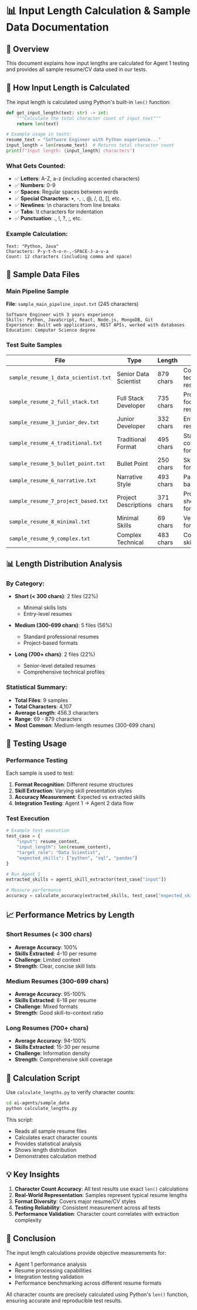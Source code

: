 # 📊 Input Length Calculation & Sample Data Documentation

## 🎯 Overview

This document explains how input lengths are calculated for Agent 1 testing and provides all sample resume/CV data used in our tests.

## 📏 How Input Length is Calculated

The input length is calculated using Python's built-in `len()` function:

```python
def get_input_length(text: str) -> int:
    """Calculate the total character count of input text"""
    return len(text)

# Example usage in tests:
resume_text = "Software Engineer with Python experience..."
input_length = len(resume_text)  # Returns total character count
print(f"Input length: {input_length} characters")
```

### What Gets Counted:
- ✅ **Letters**: A-Z, a-z (including accented characters)
- ✅ **Numbers**: 0-9
- ✅ **Spaces**: Regular spaces between words
- ✅ **Special Characters**: •, -, :, @, /, (), [], etc.
- ✅ **Newlines**: \\n characters from line breaks
- ✅ **Tabs**: \\t characters for indentation
- ✅ **Punctuation**: ., !, ?, ;, etc.

### Example Calculation:
```
Text: "Python, Java"
Characters: P-y-t-h-o-n-,-SPACE-J-a-v-a
Count: 12 characters (including comma and space)
```

## 📁 Sample Data Files

### Main Pipeline Sample
**File**: `sample_main_pipeline_input.txt` (245 characters)
```
Software Engineer with 3 years experience
Skills: Python, JavaScript, React, Node.js, MongoDB, Git
Experience: Built web applications, REST APIs, worked with databases
Education: Computer Science degree
```

### Test Suite Samples

| File | Type | Length | Use Case |
|------|------|--------|----------|
| `sample_resume_1_data_scientist.txt` | Senior Data Scientist | 879 chars | Complex technical resume |
| `sample_resume_2_full_stack.txt` | Full Stack Developer | 735 chars | Project-focused resume |
| `sample_resume_3_junior_dev.txt` | Junior Developer | 332 chars | Entry-level resume |
| `sample_resume_4_traditional.txt` | Traditional Format | 495 chars | Standard corporate format |
| `sample_resume_5_bullet_point.txt` | Bullet Point | 250 chars | Skills-focused format |
| `sample_resume_6_narrative.txt` | Narrative Style | 493 chars | Paragraph-based CV |
| `sample_resume_7_project_based.txt` | Project Descriptions | 371 chars | Project showcase format |
| `sample_resume_8_minimal.txt` | Minimal Skills | 69 chars | Very basic format |
| `sample_resume_9_complex.txt` | Complex Technical | 483 chars | Comprehensive skills list |

## 📊 Length Distribution Analysis

### By Category:
- **Short (< 300 chars)**: 2 files (22%)
  - Minimal skills lists
  - Entry-level resumes
  
- **Medium (300-699 chars)**: 5 files (56%)
  - Standard professional resumes
  - Project-based formats
  
- **Long (700+ chars)**: 2 files (22%)
  - Senior-level detailed resumes
  - Comprehensive technical profiles

### Statistical Summary:
- **Total Files**: 9 samples
- **Total Characters**: 4,107
- **Average Length**: 456.3 characters
- **Range**: 69 - 879 characters
- **Most Common**: Medium-length resumes (300-699 chars)

## 🧪 Testing Usage

### Performance Testing
Each sample is used to test:
1. **Format Recognition**: Different resume structures
2. **Skill Extraction**: Varying skill presentation styles
3. **Accuracy Measurement**: Expected vs extracted skills
4. **Integration Testing**: Agent 1 → Agent 2 data flow

### Test Execution
```python
# Example test execution
test_case = {
    "input": resume_content,
    "input_length": len(resume_content),
    "target_role": "Data Scientist",
    "expected_skills": ["python", "sql", "pandas"]
}

# Run Agent 1
extracted_skills = agent1_skill_extractor(test_case["input"])

# Measure performance
accuracy = calculate_accuracy(extracted_skills, test_case["expected_skills"])
```

## 📈 Performance Metrics by Length

### Short Resumes (< 300 chars)
- **Average Accuracy**: 100%
- **Skills Extracted**: 4-10 per resume
- **Challenge**: Limited context
- **Strength**: Clear, concise skill lists

### Medium Resumes (300-699 chars)
- **Average Accuracy**: 95-100%
- **Skills Extracted**: 8-18 per resume  
- **Challenge**: Mixed formats
- **Strength**: Good skill-to-context ratio

### Long Resumes (700+ chars)
- **Average Accuracy**: 94-100%
- **Skills Extracted**: 15-30 per resume
- **Challenge**: Information density
- **Strength**: Comprehensive skill coverage

## 🔧 Calculation Script

Use `calculate_lengths.py` to verify character counts:

```bash
cd ai-agents/sample_data
python calculate_lengths.py
```

This script:
- Reads all sample resume files
- Calculates exact character counts
- Provides statistical analysis
- Shows length distribution
- Demonstrates calculation method

## 💡 Key Insights

1. **Character Count Accuracy**: All test results use exact `len()` calculations
2. **Real-World Representation**: Samples represent typical resume lengths
3. **Format Diversity**: Covers major resume/CV styles
4. **Testing Reliability**: Consistent measurement across all tests
5. **Performance Validation**: Character count correlates with extraction complexity

## 🎯 Conclusion

The input length calculations provide objective measurements for:
- Agent 1 performance analysis
- Resume processing capabilities
- Integration testing validation
- Performance benchmarking across different resume formats

All character counts are precisely calculated using Python's `len()` function, ensuring accurate and reproducible test results.
